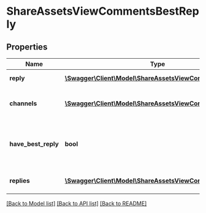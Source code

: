 # ShareAssetsViewCommentsBestReply

## Properties
Name | Type | Description | Notes
------------ | ------------- | ------------- | -------------
**reply** | [**\Swagger\Client\Model\ShareAssetsViewCommentsReply**](ShareAssetsViewCommentsReply.md) | Best reply object | 
**channels** | [**\Swagger\Client\Model\ShareAssetsViewCommentsChannels**](ShareAssetsViewCommentsChannels.md) | Return channel of comment object | [optional] 
**have_best_reply** | **bool** | If comment have best reply - true, otherwise - false | 
**replies** | [**\Swagger\Client\Model\ShareAssetsViewCommentsReplies[]**](ShareAssetsViewCommentsReplies.md) | Array of comment replies | [optional] 

[[Back to Model list]](../README.md#documentation-for-models) [[Back to API list]](../README.md#documentation-for-api-endpoints) [[Back to README]](../README.md)


